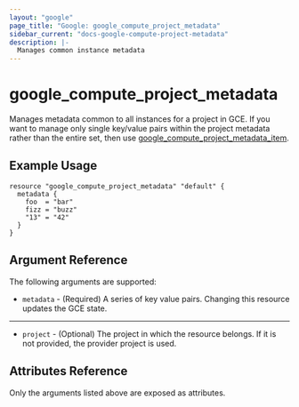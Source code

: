 ```yaml
---
layout: "google"
page_title: "Google: google_compute_project_metadata"
sidebar_current: "docs-google-compute-project-metadata"
description: |-
  Manages common instance metadata
---
```


# google\_compute\_project\_metadata

Manages metadata common to all instances for a project in GCE. If you
want to manage only single key/value pairs within the project metadata
rather than the entire set, then use
[google_compute_project_metadata_item](compute_project_metadata_item.html).

## Example Usage

```hcl
resource "google_compute_project_metadata" "default" {
  metadata {
    foo  = "bar"
    fizz = "buzz"
    "13" = "42"
  }
}
```

## Argument Reference

The following arguments are supported:

* `metadata` - (Required) A series of key value pairs. Changing this resource
    updates the GCE state.

- - -

* `project` - (Optional) The project in which the resource belongs. If it
    is not provided, the provider project is used.

## Attributes Reference

Only the arguments listed above are exposed as attributes.
